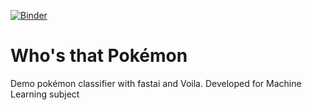 [![Binder](https://mybinder.org/badge_logo.svg)](https://mybinder.org/v2/gh/iurisevero/AM---Who-s-That-Pokemon-/HEAD?urlpath=voila%2Frender%2Fwhos_that_pokemon_UI.ipynb)
# Who's that Pokémon

Demo pokémon classifier with fastai and Voila.
Developed for Machine Learning subject
